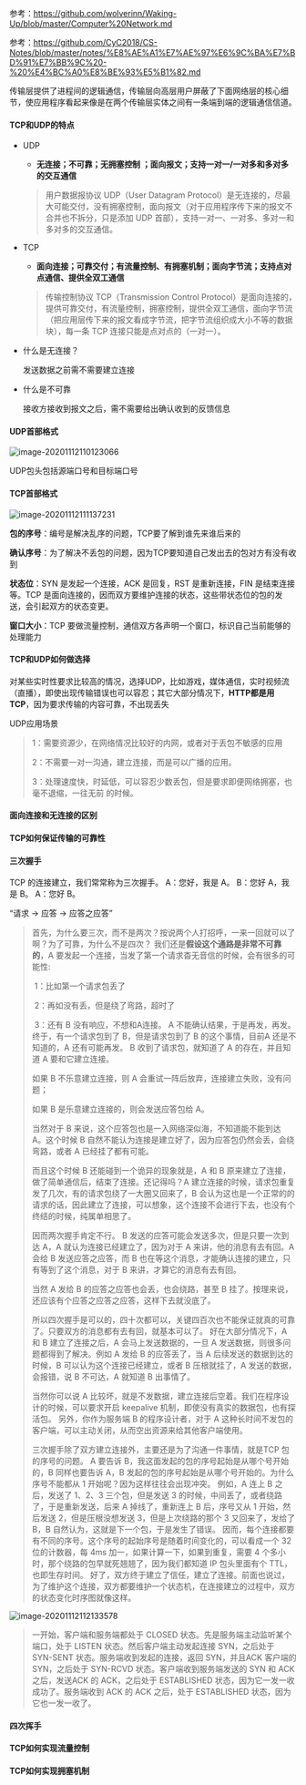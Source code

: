 参考：https://github.com/wolverinn/Waking-Up/blob/master/Computer%20Network.md

参考：https://github.com/CyC2018/CS-Notes/blob/master/notes/%E8%AE%A1%E7%AE%97%E6%9C%BA%E7%BD%91%E7%BB%9C%20-%20%E4%BC%A0%E8%BE%93%E5%B1%82.md

传输层提供了进程间的逻辑通信，传输层向高层用户屏蔽了下面网络层的核心细节，使应用程序看起来像是在两个传输层实体之间有一条端到端的逻辑通信信道。

#### TCP和UDP的特点

- UDP

  - **无连接；不可靠；无拥塞控制 ；面向报文；支持一对一/一对多和多对多的交互通信**

  >用户数据报协议 UDP（User Datagram Protocol）是无连接的，尽最大可能交付，没有拥塞控制，面向报文（对于应用程序传下来的报文不合并也不拆分，只是添加 UDP 首部），支持一对一、一对多、多对一和多对多的交互通信。

- TCP

  - **面向连接；可靠交付；有流量控制、有拥塞机制；面向字节流；支持点对点通信、提供全双工通信**

  >传输控制协议 TCP（Transmission Control Protocol）是面向连接的，提供可靠交付，有流量控制，拥塞控制，提供全双工通信，面向字节流（把应用层传下来的报文看成字节流，把字节流组织成大小不等的数据块），每一条 TCP 连接只能是点对点的（一对一）。

- 什么是无连接？

  发送数据之前需不需要建立连接

- 什么是不可靠

  接收方接收到报文之后，需不需要给出确认收到的反馈信息

#### UDP首部格式

![image-20201112110123066](https://raw.githubusercontent.com/ARP2019/ImageUpload/master/img/2020-10-19/image-20201112110123066.png)

UDP包头包括源端口号和目标端口号

#### TCP首部格式

![image-20201112111137231](https://raw.githubusercontent.com/ARP2019/ImageUpload/master/img/2020-10-19/image-20201112111137231.png)

**包的序号**：编号是解决乱序的问题，TCP要了解到谁先来谁后来的

**确认序号**：为了解决不丢包的问题，因为TCP要知道自己发出去的包对方有没有收到

**状态位**：SYN 是发起一个连接，ACK 是回复，RST 是重新连接，FIN 是结束连接等。TCP 是面向连接的，因而双方要维护连接的状态，这些带状态位的包的发送，会引起双方的状态变更。

**窗口大小**：TCP 要做流量控制，通信双方各声明一个窗口，标识自己当前能够的处理能力

#### TCP和UDP如何做选择

对某些实时性要求比较高的情况，选择UDP，比如游戏，媒体通信，实时视频流（直播），即使出现传输错误也可以容忍；其它大部分情况下，**HTTP都是用TCP**，因为要求传输的内容可靠，不出现丢失

UDP应用场景

>1：需要资源少，在网络情况比较好的内网，或者对于丢包不敏感的应用
>
>2：不需要一对一沟通，建立连接，而是可以广播的应用。
>
>3：处理速度快，时延低，可以容忍少数丢包，但是要求即便网络拥塞，也毫不退缩，一往无前
>的时候。

#### 面向连接和无连接的区别

#### TCP如何保证传输的可靠性

#### 三次握手

TCP 的连接建立，我们常常称为三次握手。
A：您好，我是 A。
B：您好 A，我是 B。
A：您好 B。

“请求 -> 应答 -> 应答之应答”

>首先，为什么要三次，而不是两次？按说两个人打招呼，一来一回就可以了啊？为了可靠，为什么不是四次？
>我们还是**假设这个通路是非常不可靠的**，A 要发起一个连接，当发了第一个请求杳无音信的时候，会有很多的可能性:
>
>​	1：比如第一个请求包丢了
>
>​	2：再如没有丢，但是绕了弯路，超时了
>
>​	3：还有 B 没有响应，不想和A连接。
>A 不能确认结果，于是再发，再发。终于，有一个请求包到了 B，但是请求包到了 B 的这个事情，目前A 还是不知道的，A 还有可能再发。
>B 收到了请求包，就知道了 A 的存在，并且知道 A 要和它建立连接。
>
>如果 B 不乐意建立连接，则 A 会重试一阵后放弃，连接建立失败，没有问题；
>
>如果 B 是乐意建立连接的，则会发送应答包给 A。
>
>当然对于 B 来说，这个应答包也是一入网络深似海，不知道能不能到达 A。这个时候 B 自然不能认为连接是建立好了，因为应答包仍然会丢，会绕弯路，或者 A 已经挂了都有可能。
>
>而且这个时候 B 还能碰到一个诡异的现象就是，A 和 B 原来建立了连接，做了简单通信后，结束了连接。还记得吗？A 建立连接的时候，请求包重复发了几次，有的请求包绕了一大圈又回来了，B 会认为这也是一个正常的的请求的话，因此建立了连接，可以想象，这个连接不会进行下去，也没有个终结的时候，纯属单相思了。
>
>因而两次握手肯定不行。
>B 发送的应答可能会发送多次，但是只要一次到达 A，A 就认为连接已经建立了，因为对于 A 来讲，他的消息有去有回。A 会给 B 发送应答之应答，而 B 也在等这个消息，才能确认连接的建立，只有等到了这个消息，对于 B 来讲，才算它的消息有去有回。
>
>当然 A 发给 B 的应答之应答也会丢，也会绕路，甚至 B 挂了。按理来说，还应该有个应答之应答之应答，这样下去就没底了。
>
>所以四次握手是可以的，四十次都可以，关键四百次也不能保证就真的可靠了。只要双方的消息都有去有回，就基本可以了。
>好在大部分情况下，A 和 B 建立了连接之后，A 会马上发送数据的，一旦 A 发送数据，则很多问题都得到了解决。例如 A 发给 B 的应答丢了，当 A 后续发送的数据到达的时候，B 可以认为这个连接已经建立，或者 B 压根就挂了，A 发送的数据，会报错，说 B 不可达，A 就知道 B 出事情了。
>
>当然你可以说 A 比较坏，就是不发数据，建立连接后空着。我们在程序设计的时候，可以要求开启
>keepalive 机制，即使没有真实的数据包，也有探活包。
>另外，你作为服务端 B 的程序设计者，对于 A 这种长时间不发包的客户端，可以主动关闭，从而空出资源来给其他客户端使用。
>
>三次握手除了双方建立连接外，主要还是为了沟通一件事情，就是TCP 包的序号的问题。
>A 要告诉 B，我这面发起的包的序号起始是从哪个号开始的，B 同样也要告诉 A，B 发起的包的序号起始是从哪个号开始的。为什么序号不能都从 1 开始呢？因为这样往往会出现冲突。
>例如，A 连上 B 之后，发送了 1、2、3 三个包，但是发送 3 的时候，中间丢了，或者绕路了，于是重新发送，后来 A 掉线了，重新连上 B 后，序号又从 1 开始，然后发送 2，但是压根没想发送 3，但是上次绕路的那个 3 又回来了，发给了 B，B 自然认为，这就是下一个包，于是发生了错误。
>因而，每个连接都要有不同的序号。这个序号的起始序号是随着时间变化的，可以看成一个 32 位的计数器，每 4ms 加一，如果计算一下，如果到重复，需要 4 个多小时，那个绕路的包早就死翘翘了，因为我们都知道 IP 包头里面有个 TTL，也即生存时间。
>好了，双方终于建立了信任，建立了连接。前面也说过，为了维护这个连接，双方都要维护一个状态机，在连接建立的过程中，双方的状态变化时序图就像这样。

![image-20201112112133578](https://raw.githubusercontent.com/ARP2019/ImageUpload/master/img/2020-10-19/image-20201112112133578.png)

>一开始，客户端和服务端都处于 CLOSED 状态。先是服务端主动监听某个端口，处于 LISTEN 状态。然后客户端主动发起连接 SYN，之后处于 SYN-SENT 状态。服务端收到发起的连接，返回 SYN，并且ACK 客户端的 SYN，之后处于 SYN-RCVD 状态。客户端收到服务端发送的 SYN 和 ACK 之后，发送ACK 的 ACK，之后处于 ESTABLISHED 状态，因为它一发一收成功了。服务端收到 ACK 的 ACK 之后，处于 ESTABLISHED 状态，因为它也一发一收了。

#### 四次挥手

#### TCP如何实现流量控制

#### TCP如何实现拥塞机制